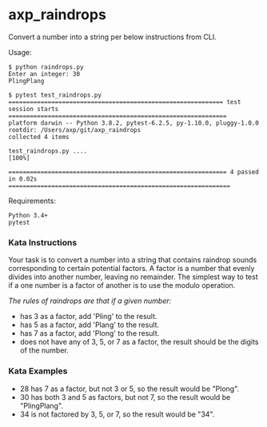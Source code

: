 # axp_raindrops

Convert a number into a string per below instructions from CLI.

Usage:
```
$ python raindrops.py
Enter an integer: 30
PlingPlang
```

```
$ pytest test_raindrops.py
============================================================ test session starts =============================================================
platform darwin -- Python 3.8.2, pytest-6.2.5, py-1.10.0, pluggy-1.0.0
rootdir: /Users/axp/git/axp_raindrops
collected 4 items

test_raindrops.py ....                                                                                                                 [100%]

============================================================= 4 passed in 0.02s ==============================================================
```

Requirements:
```
Python 3.4+
pytest
```

### Kata Instructions

Your task is to convert a number into a string that contains raindrop sounds corresponding to certain potential factors. A factor is a number that evenly divides into another number, leaving no remainder. The simplest way to test if a one number is a factor of another is to use the modulo operation.

*The rules of raindrops are that if a given number:*

- has 3 as a factor, add 'Pling' to the result.
- has 5 as a factor, add 'Plang' to the result.
- has 7 as a factor, add 'Plong' to the result.
- does not have any of 3, 5, or 7 as a factor, the result should be the digits of the number.

### Kata Examples

- 28 has 7 as a factor, but not 3 or 5, so the result would be "Plong".
- 30 has both 3 and 5 as factors, but not 7, so the result would be "PlingPlang".
- 34 is not factored by 3, 5, or 7, so the result would be "34".